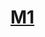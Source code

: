 <h1>
  <a href="https://shahid.mbc.net/ar/player/episodes/%D8%A7%D9%84%D9%85%D8%AF%D8%A7%D8%AD%3A-%D8%A3%D8%B3%D8%B7%D9%88%D8%B1%D8%A9-%D8%A7%D9%84%D8%B9%D9%87%D8%AF-%D8%A7%D9%84%D9%85%D9%88%D8%B3%D9%85-5-%D8%A7%D9%84%D8%AD%D9%84%D9%82%D8%A9-1/id-49922944324390">
    M1
  </a>
</h1>
